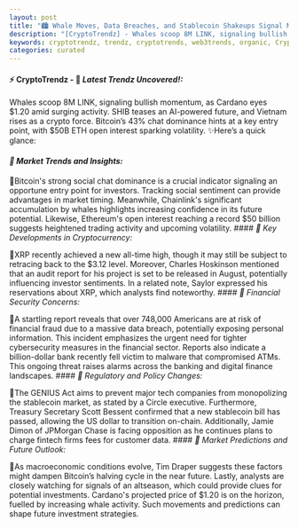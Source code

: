 ```yaml
---
layout: post
title: "🏙️ Whale Moves, Data Breaches, and Stablecoin Shakeups Signal Market Shift"
description: "[CryptoTrendz] - Whales scoop 8M LINK, signaling bullish momentum, as Cardano eyes $1.20 amid surging activity. SHIB teases an AI-powered future, and Vietnam rises as a crypto force. Bitcoin’s 43% chat dominance hints at a key entry point, with $50B ETH open interest sparking volatility."
keywords: cryptotrendz, trendz, cryptotrends, web3trends, organic, Crypto, Investors, CEO, AI, Token, Bank, JPMorgan, Stablecoin, Analyst
categories: curated
---
```


#### ⚡ CryptoTrendz - 📌 *Latest Trendz Uncovered!:*

Whales scoop 8M LINK, signaling bullish momentum, as Cardano eyes $1.20 amid surging activity. SHIB teases an AI-powered future, and Vietnam rises as a crypto force. Bitcoin’s 43% chat dominance hints at a key entry point, with $50B ETH open interest sparking volatility. ✨Here’s a quick glance:


#### *🔖  Market Trends and Insights:*  

🔹Bitcoin's strong social chat dominance is a crucial indicator signaling an opportune entry point for investors. Tracking social sentiment can provide advantages in market timing. Meanwhile, Chainlink's significant accumulation by whales highlights increasing confidence in its future potential. Likewise, Ethereum's open interest reaching a record $50 billion suggests heightened trading activity and upcoming volatility. #### *🔖  Key Developments in Cryptocurrency:*  

🔹XRP recently achieved a new all-time high, though it may still be subject to retracing back to the $3.12 level. Moreover, Charles Hoskinson mentioned that an audit report for his project is set to be released in August, potentially influencing investor sentiments. In a related note, Saylor expressed his reservations about XRP, which analysts find noteworthy. #### *🔖  Financial Security Concerns:*  

🔹A startling report reveals that over 748,000 Americans are at risk of financial fraud due to a massive data breach, potentially exposing personal information. This incident emphasizes the urgent need for tighter cybersecurity measures in the financial sector. Reports also indicate a billion-dollar bank recently fell victim to malware that compromised ATMs. This ongoing threat raises alarms across the banking and digital finance landscapes. #### *🔖  Regulatory and Policy Changes:*  

🔹The GENIUS Act aims to prevent major tech companies from monopolizing the stablecoin market, as stated by a Circle executive. Furthermore, Treasury Secretary Scott Bessent confirmed that a new stablecoin bill has passed, allowing the US dollar to transition on-chain. Additionally, Jamie Dimon of JPMorgan Chase is facing opposition as he continues plans to charge fintech firms fees for customer data. #### *🔖  Market Predictions and Future Outlook:*  

🔹As macroeconomic conditions evolve, Tim Draper suggests these factors might dampen Bitcoin’s halving cycle in the near future. Lastly, analysts are closely watching for signals of an altseason, which could provide clues for potential investments. Cardano's projected price of $1.20 is on the horizon, fuelled by increasing whale activity. Such movements and predictions can shape future investment strategies.